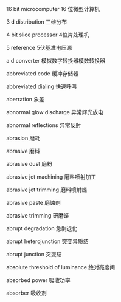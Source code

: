 16 bit microcomputer 16 位微型计算机

3 d distribution 三维分布

4 bit slice processor 4位片处理机

5 reference 5伏基准电压源

a d converter 模拟数字转换器模数转换器

abbreviated code 缓冲存储器

abbreviated dialing 快速呼叫

aberration 象差

abnormal glow discharge 异常辉光放电

abnormal reflections 异常反射

abrasion 磨耗

abrasive 磨料

abrasive dust 磨粉

abrasive jet machining 磨料喷射加工

abrasive jet trimming 磨料喷射蝶

abrasive paste 磨蚀剂

abrasive trimming 研磨蝶

abrupt degradation 急剧退化

abrupt heterojunction 突变异质结

abrupt junction 突变结

absolute threshold of luminance 绝对亮度阈

absorbed power 吸收功率

absorber 吸收剂